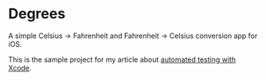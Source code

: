 # Degrees

A simple Celsius -> Fahrenheit and Fahrenheit -> Celsius conversion app for iOS.

This is the sample project for my article about [automated testing with Xcode](http://bit.ly/xctest).
